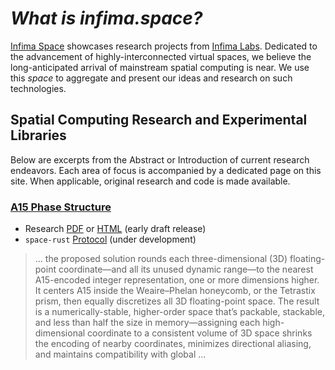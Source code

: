# _What is infima.space?_

[Infima Space](https://infima.space) showcases research projects from [Infima Labs](https://infimalabs.com). Dedicated to the
advancement of highly-interconnected virtual spaces, we believe the long-anticipated arrival of mainstream spatial computing is
near. We use this _space_ to aggregate and present our ideas and research on such technologies.

## Spatial Computing Research and Experimental Libraries

Below are excerpts from the Abstract or Introduction of current research endeavors. Each area of focus is accompanied by a
dedicated page on this site. When applicable, original research and code is made available.

### [A15 Phase Structure](/A15/)

* Research [PDF](/A15/A15.pdf) or [HTML](/A15/) (early draft release)
* `space-rust` [Protocol](https://github.com/infimalabs/space-rust) (under development)

> ... the proposed solution rounds each three-dimensional (3D) floating-point coordinate—and all its unused dynamic range—to the
> nearest A15-encoded integer representation, one or more dimensions higher. It centers A15 inside the Weaire–Phelan honeycomb,
> or the Tetrastix prism, then equally discretizes all 3D floating-point space. The result is a numerically-stable, higher-order
> space that’s packable, stackable, and less than half the size in memory—assigning each high-dimensional coordinate to a
> consistent volume of 3D space shrinks the encoding of nearby coordinates, minimizes directional aliasing, and maintains
> compatibility with global ...
